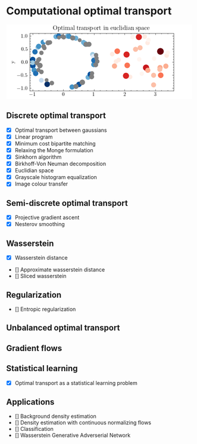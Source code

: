 # Computational optimal transport

![](_figures/euclidian_space.gif)

## Discrete optimal transport

- [x] Optimal transport between gaussians
- [x] Linear program
- [x] Minimum cost bipartite matching
- [x] Relaxing the Monge formulation
- [x] Sinkhorn algorithm
- [x] Birkhoff-Von Neuman decomposition
- [x] Euclidian space
- [x] Grayscale histogram equalization
- [x] Image colour transfer

## Semi-discrete optimal transport
- [x] Projective gradient ascent
- [x] Nesterov smoothing

## Wasserstein
- [x] Wasserstein distance
- [] Approximate wasserstein distance
- [] Sliced wasserstein

## Regularization
- [] Entropic regularization

## Unbalanced optimal transport

## Gradient flows

## Statistical learning
- [x] Optimal transport as a statistical learning problem

## Applications
- [] Background density estimation
- [] Density estimation with continuous normalizing flows
- [] Classification
- [] Wasserstein Generative Adverserial Network
